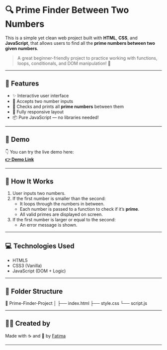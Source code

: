 # 🔍 Prime Finder Between Two Numbers

This is a simple yet clean web project built with **HTML**, **CSS**, and **JavaScript**, that allows users to find all the **prime numbers between two given numbers**.

> A great beginner-friendly project to practice working with functions, loops, conditionals, and DOM manipulation! 🌱

---

## 🚀 Features

- ✨ Interactive user interface
- 🔢 Accepts two number inputs
- 🧠 Checks and prints all **prime numbers** between them
- 📱 Fully responsive layout
- 📦 Pure JavaScript — no libraries needed!

---

## 📸 Demo

👇 You can try the live demo here:  
**[👉 Demo Link](https://your-demo-link.com)**

---

## 🧠 How It Works

1. User inputs two numbers.
2. If the first number is smaller than the second:
   - It loops through the numbers in between.
   - Each number is passed to a function to check if it’s **prime**.
   - All valid primes are displayed on screen.
3. If the first number is larger or equal to the second:
   - An error message is shown.

---

## 💻 Technologies Used

- HTML5
- CSS3 (Vanilla)
- JavaScript (DOM + Logic)

---

## 📂 Folder Structure

📁 Prime-Finder-Project │ ├── index.html ├── style.css └── script.js

---

## 🧑‍💻 Created by

Made with ☕ and 💛 by [Fatima](https://github.com/yourusername)

---

